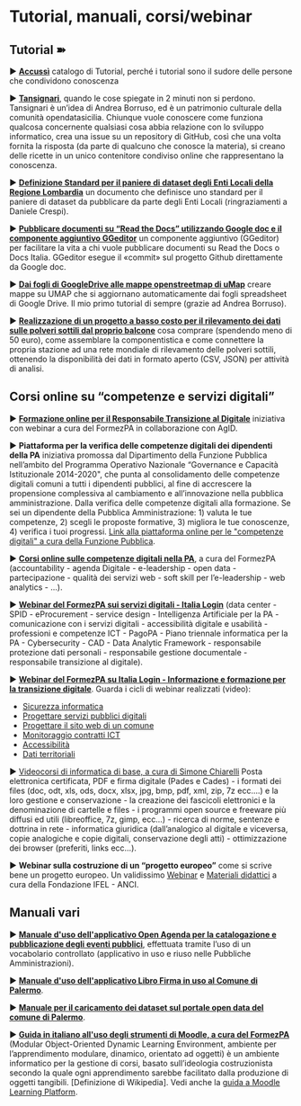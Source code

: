 # Tutorial, manuali, corsi/webinar

## Tutorial ➽

:arrow_forward: [**Accussì**](http://accussi.opendatasicilia.it/) catalogo di Tutorial, perché i tutorial sono il sudore delle persone che condividono conoscenza

:arrow_forward: [**Tansignari**](http://tansignari.opendatasicilia.it/), quando le cose spiegate in 2 minuti non si perdono. Tansignari è un’idea di Andrea Borruso, ed è un patrimonio culturale della comunità opendatasicilia. Chiunque vuole conoscere come funziona qualcosa concernente qualsiasi cosa abbia relazione con lo sviluppo informatico, crea una issue su un repository di GitHub, così che una volta fornita la risposta (da parte di qualcuno che conosce la materia), si creano delle ricette in un unico contenitore condiviso online che rappresentano la conoscenza.

:arrow_forward: [**Definizione Standard per il paniere di dataset degli Enti Locali della Regione Lombardia**](https://definizione-standard-paniere-dataset-enti-locali.readthedocs.io/) un documento che definisce uno standard per il paniere di dataset da pubblicare da parte degli Enti Locali (ringraziamenti a Daniele Crespi).

:arrow_forward: [**Pubblicare documenti su “Read the Docs” utilizzando Google doc e il componente aggiuntivo GGeditor**](http://googledocs.readthedocs.io/) un componente aggiuntivo (GGeditor) per facilitare la vita a chi vuole pubblicare documenti su Read the Docs o Docs Italia. GGeditor esegue il «commit» sul progetto Github direttamente da Google doc.

:arrow_forward: [**Dai fogli di GoogleDrive alle mappe openstreetmap di uMap**](http://cirospat.readthedocs.io/it/latest/tutorial-googledrive-to-umap.html) creare mappe su UMAP che si aggiornano automaticamente dai fogli spreadsheet di Google Drive. Il mio primo tutorial di sempre (grazie ad Andrea Borruso).

:arrow_forward: [**Realizzazione di un progetto a basso costo per il rilevamento dei dati sulle polveri sottili dal proprio balcone**](https://medium.com/@cirospat/realizzazione-di-un-progetto-low-cost-per-il-rilevamento-dati-delle-polveri-sottili-dal-proprio-e85188d9ad0) cosa comprare (spendendo meno di 50 euro), come assemblare la componentistica e come connettere la propria stazione ad una rete mondiale di rilevamento delle polveri sottili, ottenendo la disponibilità dei dati in formato aperto (CSV, JSON) per attività di analisi.


## Corsi online su “competenze e servizi digitali”

:arrow_forward: [**Formazione online per il Responsabile Transizione al Digitale**](https://cirospat.readthedocs.io/it/latest/responsabile_transizione_digitale.html#formazione-rtd) iniziativa con webinar a cura del FormezPA in collaborazione con AgID.

:arrow_forward: **Piattaforma per la verifica delle competenze digitali dei dipendenti della PA** iniziativa promossa dal Dipartimento della Funzione Pubblica nell’ambito del Programma Operativo Nazionale “Governance e Capacità Istituzionale 2014-2020", che punta al consolidamento delle competenze digitali comuni a tutti i dipendenti pubblici, al fine di accrescere la propensione complessiva al cambiamento e all’innovazione nella pubblica amministrazione. Dalla verifica delle competenze digitali alla formazione. Se sei un dipendente della Pubblica Amministrazione: 1) valuta le tue competenze, 2) scegli le proposte formative, 3) migliora le tue conoscenze, 4) verifica i tuoi progressi. [Link alla piattaforma online per le "competenze digitali" a cura della Funzione Pubblica](http://www.competenzedigitali.gov.it/).

:arrow_forward: [**Corsi online sulle competenze digitali nella PA**](http://formazione.formez.it/content/corsi-online-competenze-digitali), a cura del FormezPA (accountability - agenda Digitale - e-leadership - open data - partecipazione - qualità dei servizi web - soft skill per l’e-leadership - web analytics - ...).

:arrow_forward: [**Webinar del FormezPA sui servizi digitali - Italia Login**](http://eventipa.formez.it/progetto-formez-dettaglio-ms/17436) (data center - SPID - eProcurement - service design - Intelligenza Artificiale per la PA - comunicazione con i servizi digitali - accessibilità digitale e usabilità - professioni e competenze ICT - PagoPA - Piano triennale informatica per la PA - Cybersecurity - CAD - Data Analytic Framework - responsabile protezione dati personali - responsabile gestione documentale - responsabile transizione al digitale).

:arrow_forward: [**Webinar del FormezPA su Italia Login - Informazione e formazione per la transizione digitale**](https://www.agid.gov.it/it/agenzia/progetti-pon-governance/italia-login-casa-del-cittadino/informazione-formazione-transizione-digitale). Guarda i cicli di webinar realizzati (video):

- [Sicurezza informatica](https://www.youtube.com/playlist?list=PLd5bJJul8c5pMzDz4gEAFAytR77d2eXnc)
- [Progettare servizi pubblici digitali](https://www.youtube.com/playlist?list=PLd5bJJul8c5pkMRmqEA7cEP0yqVGu9qyi) 
- [Progettare il sito web di un comune](https://www.youtube.com/playlist?list=PLd5bJJul8c5ojYDiFTprGKVnBS3wLerj-) 
- [Monitoraggio contratti ICT](https://www.youtube.com/playlist?list=PLd5bJJul8c5q00uEQVZjnSscAsbKjUftt) 
- [Accessibilità](https://www.youtube.com/playlist?list=PLd5bJJul8c5ockYAymE70JKYtq9HHp5z9) 
- [Dati territoriali](http://eventipa.formez.it/node/316784)

:arrow_forward: [Videocorsi di informatica di base, a cura di Simone Chiarelli](https://www.youtube.com/playlist?list=PLnc9N-ztTF5fxGBBYR1JDpd_VoAyJ_H2p) Posta elettronica certificata, PDF e firma digitale (Pades e Cades) - i formati dei files (doc, odt, xls, ods, docx, xlsx, jpg, bmp, pdf, xml, zip, 7z ecc….) e la loro gestione e conservazione - la creazione dei fascicoli elettronici e la denominazione di cartelle e files - i programmi open source e freeware più diffusi ed utili (libreoffice, 7z, gimp, ecc…) - ricerca di norme, sentenze e dottrina in rete - informatica giuridica (dall’analogico al digitale e viceversa, copie analogiche e copie digitali, conservazione degli atti) - ottimizzazione dei browser (preferiti, links ecc…).

:arrow_forward: **Webinar sulla costruzione di un “progetto europeo”** come si scrive bene un progetto europeo. Un validissimo [Webinar](https://www.fondazioneifel.it/documenti-e-pubblicazioni/item/9640-video-come-si-scrive-bene-un-progetto-europeo) e [Materiali didattici](https://www.fondazioneifel.it/documenti-e-pubblicazioni/item/9639-slide-come-si-scrive-bene-un-progetto-europeo) a cura della Fondazione IFEL - ANCI.
 
## Manuali vari
:arrow_forward: [**Manuale d'uso dell'applicativo Open Agenda per la catalogazione e pubblicazione degli eventi pubblici**](http://manuale-openagenda.readthedocs.io/), effettuata tramite l’uso di un vocabolario controllato (applicativo in uso e riuso nelle Pubbliche Amministrazioni).

:arrow_forward: [**Manuale d'uso dell'applicativo Libro Firma in uso al Comune di Palermo**](https://manuale-libro-firma-2-0.readthedocs.io/).

:arrow_forward: [**Manuale per il caricamento dei dataset sul portale open data del comune di Palermo**](http://upload-dataset-comunepalermo.readthedocs.io/).

:arrow_forward: [**Guida in italiano all'uso degli strumenti di Moodle, a cura del FormezPA**](https://cirospat.readthedocs.io/it/latest/come-usare-Moodle.html) (Modular Object-Oriented Dynamic Learning Environment, ambiente per l’apprendimento modulare, dinamico, orientato ad oggetti) è un ambiente informatico per la gestione di corsi, basato sull’ideologia costruzionista secondo la quale ogni apprendimento sarebbe facilitato dalla produzione di oggetti tangibili. [Definizione di Wikipedia]. Vedi anche la [guida a Moodle Learning Platform](https://www.html.it/guide/moodle-learning-platform-la-guida/).



